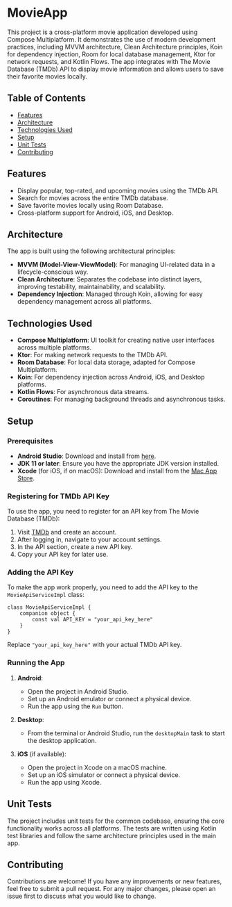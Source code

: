 # MovieApp

This project is a cross-platform movie application developed using Compose Multiplatform. It demonstrates the use of modern development practices, including MVVM architecture, Clean Architecture principles, Koin for dependency injection, Room for local database management, Ktor for network requests, and Kotlin Flows. The app integrates with The Movie Database (TMDb) API to display movie information and allows users to save their favorite movies locally.

## Table of Contents

- [Features](#features)
- [Architecture](#architecture)
- [Technologies Used](#technologies-used)
- [Setup](#setup)
- [Unit Tests](#unit-tests)
- [Contributing](#contributing)

## Features

- Display popular, top-rated, and upcoming movies using the TMDb API.
- Search for movies across the entire TMDb database.
- Save favorite movies locally using Room Database.
- Cross-platform support for Android, iOS, and Desktop.

## Architecture

The app is built using the following architectural principles:

- **MVVM (Model-View-ViewModel)**: For managing UI-related data in a lifecycle-conscious way.
- **Clean Architecture**: Separates the codebase into distinct layers, improving testability, maintainability, and scalability.
- **Dependency Injection**: Managed through Koin, allowing for easy dependency management across all platforms.

## Technologies Used

- **Compose Multiplatform**: UI toolkit for creating native user interfaces across multiple platforms.
- **Ktor**: For making network requests to the TMDb API.
- **Room Database**: For local data storage, adapted for Compose Multiplatform.
- **Koin**: For dependency injection across Android, iOS, and Desktop platforms.
- **Kotlin Flows**: For asynchronous data streams.
- **Coroutines**: For managing background threads and asynchronous tasks.

## Setup

### Prerequisites

- **Android Studio**: Download and install from [here](https://developer.android.com/studio).
- **JDK 11 or later**: Ensure you have the appropriate JDK version installed.
- **Xcode** (for iOS, if on macOS): Download and install from the [Mac App Store](https://apps.apple.com/us/app/xcode/id497799835?mt=12).

### Registering for TMDb API Key

To use the app, you need to register for an API key from The Movie Database (TMDb):

1. Visit [TMDb](https://www.themoviedb.org/signup) and create an account.
2. After logging in, navigate to your account settings.
3. In the API section, create a new API key.
4. Copy your API key for later use.

### Adding the API Key

To make the app work properly, you need to add the API key to the `MovieApiServiceImpl` class:

```
class MovieApiServiceImpl {
    companion object {
        const val API_KEY = "your_api_key_here"
    }
}
```
Replace `"your_api_key_here"` with your actual TMDb API key.

### Running the App

1. **Android**:
    - Open the project in Android Studio.
    - Set up an Android emulator or connect a physical device.
    - Run the app using the `Run` button.

2. **Desktop**:
    - From the terminal or Android Studio, run the `desktopMain` task to start the desktop application.

3. **iOS** (if available):
    - Open the project in Xcode on a macOS machine.
    - Set up an iOS simulator or connect a physical device.
    - Run the app using Xcode.

## Unit Tests

The project includes unit tests for the common codebase, ensuring the core functionality works across all platforms. The tests are written using Kotlin test libraries and follow the same architecture principles used in the main app.

## Contributing

Contributions are welcome! If you have any improvements or new features, feel free to submit a pull request. For any major changes, please open an issue first to discuss what you would like to change.






